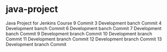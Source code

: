# java-project
Java Project for Jenkins Course
9 Commit
3 Development banch Commit
4 Development banch Commit
6 Development banch Commit
7 Development banch Commit
9 Development branch Commit
10 Development branch Commit
11 Development branch Commit
12 Development branch Commit
13 Development branch Commit
